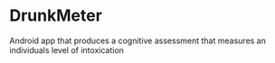 # DrunkMeter

Android app that produces a cognitive assessment that measures an individuals level of intoxication
